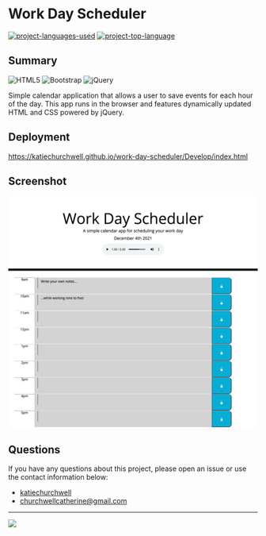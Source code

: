 # Work Day Scheduler
  [![project-languages-used](https://img.shields.io/github/languages/count/katiechurchwell/work-day-scheduler?color=important)](https://github.com/katiechurchwell/work-day-scheduler)
  [![project-top-language](https://img.shields.io/github/languages/top/katiechurchwell/work-day-scheduler?color=blueviolet)](https://github.com/katiechurchwell/work-day-scheduler)


## Summary
![HTML5](https://img.shields.io/badge/html5-%23E34F26.svg?style=flat&logo=html5&logoColor=white)
![Bootstrap](https://img.shields.io/badge/bootstrap-%23563D7C.svg?style=f&logo=bootstrap&logoColor=white)
![jQuery](https://img.shields.io/badge/jquery-%230769AD.svg?style=flat&logo=jquery&logoColor=white)

Simple calendar application that allows a user to save events for each hour of the day. This app runs in the browser and features dynamically updated HTML and CSS powered by jQuery.

## Deployment
https://katiechurchwell.github.io/work-day-scheduler/Develop/index.html

## Screenshot
![Screenshot of Application](Develop/images/screenshot.png)

## Questions
  If you have any questions about this project, please open an issue or use the contact information below:
  * [katiechurchwell](https://www.github.com/katiechurchwell)
  * [churchwellcatherine@gmail.com](mailto:churchwellcatherine@gmail.com)


---
  ![](https://img.shields.io/badge/license-MIT-blue)